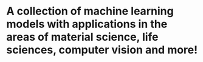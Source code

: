 # A collection of machine learning models with applications in the areas of material science, life sciences, computer vision and more!
